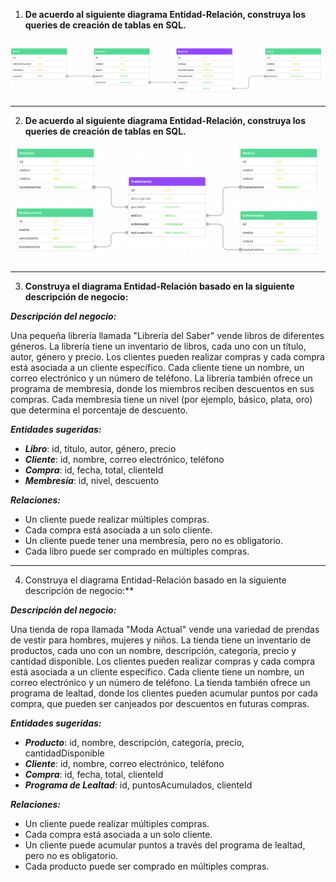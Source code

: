 1. **De acuerdo al siguiente diagrama Entidad-Relación, construya los queries de creación de tablas en SQL.**

![Diagrama Entidad-Relación](./media/diagrama1.png)

---

2. **De acuerdo al siguiente diagrama Entidad-Relación, construya los queries de creación de tablas en SQL.**

![Diagrama Entidad-Relación](./media/diagrama2.png)

---

3. **Construya el diagrama Entidad-Relación basado en la siguiente descripción de negocio:**

**_Descripción del negocio:_**

Una pequeña librería llamada "Librería del Saber" vende libros de diferentes géneros. La librería tiene un inventario de libros, cada uno con un título, autor, género y precio. Los clientes pueden realizar compras y cada compra está asociada a un cliente específico. Cada cliente tiene un nombre, un correo electrónico y un número de teléfono. La librería también ofrece un programa de membresía, donde los miembros reciben descuentos en sus compras. Cada membresía tiene un nivel (por ejemplo, básico, plata, oro) que determina el porcentaje de descuento.

**_Entidades sugeridas:_**

- **_Libro_**: id, título, autor, género, precio
- **_Cliente_**: id, nombre, correo electrónico, teléfono
- **_Compra_**: id, fecha, total, clienteId
- **_Membresía_**: id, nivel, descuento

**_Relaciones:_**

- Un cliente puede realizar múltiples compras.
- Cada compra está asociada a un solo cliente.
- Un cliente puede tener una membresía, pero no es obligatorio.
- Cada libro puede ser comprado en múltiples compras.

---

4. Construya el diagrama Entidad-Relación basado en la siguiente descripción de negocio:\*\*

**_Descripción del negocio:_**

Una tienda de ropa llamada "Moda Actual" vende una variedad de prendas de vestir para hombres, mujeres y niños. La tienda tiene un inventario de productos, cada uno con un nombre, descripción, categoría, precio y cantidad disponible. Los clientes pueden realizar compras y cada compra está asociada a un cliente específico. Cada cliente tiene un nombre, un correo electrónico y un número de teléfono. La tienda también ofrece un programa de lealtad, donde los clientes pueden acumular puntos por cada compra, que pueden ser canjeados por descuentos en futuras compras.

**_Entidades sugeridas:_**

- **_Producto_**: id, nombre, descripción, categoría, precio, cantidadDisponible
- **_Cliente_**: id, nombre, correo electrónico, teléfono
- **_Compra_**: id, fecha, total, clienteId
- **_Programa de Lealtad_**: id, puntosAcumulados, clienteId

**_Relaciones:_**

- Un cliente puede realizar múltiples compras.
- Cada compra está asociada a un solo cliente.
- Un cliente puede acumular puntos a través del programa de lealtad, pero no es obligatorio.
- Cada producto puede ser comprado en múltiples compras.
